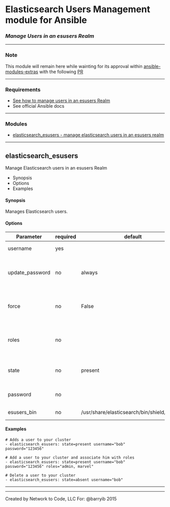 # Elasticsearch Users Management module for Ansible
### *Manage Users in an esusers Realm*

---
### Note

This module will remain here while wainting for its approval within [ansible-modules-extras](https://github.com/ansible/ansible-modules-extras) with the following [PR](https://github.com/ansible/ansible-modules-extras/pull/1574)

---
### Requirements
* [See how to manage users in an esusers Realm](https://www.elastic.co/guide/en/shield/current/managing-users.html)
* See official Ansible docs

---
### Modules

  * [elasticsearch_esusers - manage elasticsearch users in an esusers realm](#elasticsearch_esusers)

---

## elasticsearch_esusers
Manage Elasticsearch users in an esusers Realm

  * Synopsis
  * Options
  * Examples

#### Synopsis
 Manages Elasticsearch users.

#### Options

| Parameter     | required    | default  | choices    | comments |
| ------------- |-------------| ---------|----------- |--------- |
| username  |   yes  |  | |  Name of the user to add or remove  |
| update_password  |   no  |  always  | <ul> <li>always</li>  <li>on_create</li> </ul> |  `always` update user password and roles.  `on_create` will only set the password for newly created users  |
| force  |   no  |  False  | <ul> <li>yes</li>  <li>no</li> </ul> |  Deletes and recreates the user. If set to `yes` the C(update_password) will be skipped  |
| roles  |   no  |    | |  Roles to be associated to the user. These are comma separated list of role  |
| state  |   no  |  present  | <ul> <li>present</li>  <li>absent</li> </ul> |  Whether the user should exist.  When `absent`, removes the user  |
| password  |   no  |    | |  Set the user's password. (Required when adding a user)  |
| esusers_bin  |   no  |  /usr/share/elasticsearch/bin/shield/esusers  | |  Location of the esusers binary  |


 
#### Examples

```
# Adds a user to your cluster
- elasticsearch_esusers: state=present username="bob" password="123456"

# Add a user to your cluster and associate him with roles
- elasticsearch_esusers: state=present username="bob" password="123456" roles="admin, marvel"

# Delete a user to your cluster
- elasticsearch_esusers: state=absent username="bob"

```

---

---
Created by Network to Code, LLC
For: @barryib 2015


